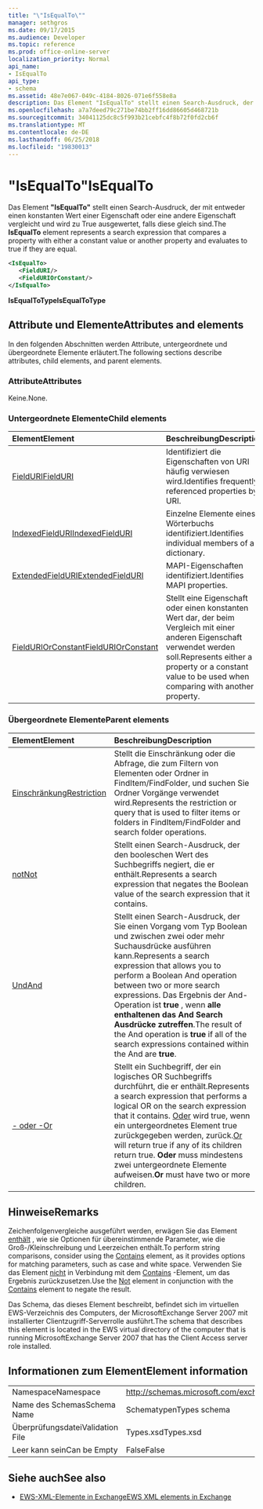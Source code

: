 ```yaml
---
title: "\"IsEqualTo\""
manager: sethgros
ms.date: 09/17/2015
ms.audience: Developer
ms.topic: reference
ms.prod: office-online-server
localization_priority: Normal
api_name:
- IsEqualTo
api_type:
- schema
ms.assetid: 48e7e067-049c-4184-8026-071e6f558e8a
description: Das Element "IsEqualTo" stellt einen Search-Ausdruck, der mit entweder einen konstanten Wert einer Eigenschaft oder eine andere Eigenschaft vergleicht und wird zu True ausgewertet, falls diese gleich sind.
ms.openlocfilehash: a7a7deed79c271be74bb2ff16dd86605d468721b
ms.sourcegitcommit: 34041125dc8c5f993b21cebfc4f8b72f0fd2cb6f
ms.translationtype: MT
ms.contentlocale: de-DE
ms.lasthandoff: 06/25/2018
ms.locfileid: "19830013"
---
```

# <a name="isequalto"></a><span data-ttu-id="c311b-103">"IsEqualTo"</span><span class="sxs-lookup"><span data-stu-id="c311b-103">IsEqualTo</span></span>

<span data-ttu-id="c311b-104">Das Element **"IsEqualTo"** stellt einen Search-Ausdruck, der mit entweder einen konstanten Wert einer Eigenschaft oder eine andere Eigenschaft vergleicht und wird zu True ausgewertet, falls diese gleich sind.</span><span class="sxs-lookup"><span data-stu-id="c311b-104">The **IsEqualTo** element represents a search expression that compares a property with either a constant value or another property and evaluates to true if they are equal.</span></span> 
  
```xml
<IsEqualTo>
   <FieldURI/>
   <FieldURIOrConstant/>
</IsEqualTo>
```

 <span data-ttu-id="c311b-105">**IsEqualToType**</span><span class="sxs-lookup"><span data-stu-id="c311b-105">**IsEqualToType**</span></span>
## <a name="attributes-and-elements"></a><span data-ttu-id="c311b-106">Attribute und Elemente</span><span class="sxs-lookup"><span data-stu-id="c311b-106">Attributes and elements</span></span>

<span data-ttu-id="c311b-107">In den folgenden Abschnitten werden Attribute, untergeordnete und übergeordnete Elemente erläutert.</span><span class="sxs-lookup"><span data-stu-id="c311b-107">The following sections describe attributes, child elements, and parent elements.</span></span>
  
### <a name="attributes"></a><span data-ttu-id="c311b-108">Attribute</span><span class="sxs-lookup"><span data-stu-id="c311b-108">Attributes</span></span>

<span data-ttu-id="c311b-109">Keine.</span><span class="sxs-lookup"><span data-stu-id="c311b-109">None.</span></span>
  
### <a name="child-elements"></a><span data-ttu-id="c311b-110">Untergeordnete Elemente</span><span class="sxs-lookup"><span data-stu-id="c311b-110">Child elements</span></span>

|<span data-ttu-id="c311b-111">**Element**</span><span class="sxs-lookup"><span data-stu-id="c311b-111">**Element**</span></span>|<span data-ttu-id="c311b-112">**Beschreibung**</span><span class="sxs-lookup"><span data-stu-id="c311b-112">**Description**</span></span>|
|:-----|:-----|
|[<span data-ttu-id="c311b-113">FieldURI</span><span class="sxs-lookup"><span data-stu-id="c311b-113">FieldURI</span></span>](fielduri.md) <br/> |<span data-ttu-id="c311b-114">Identifiziert die Eigenschaften von URI häufig verwiesen wird.</span><span class="sxs-lookup"><span data-stu-id="c311b-114">Identifies frequently referenced properties by URI.</span></span>  <br/> |
|[<span data-ttu-id="c311b-115">IndexedFieldURI</span><span class="sxs-lookup"><span data-stu-id="c311b-115">IndexedFieldURI</span></span>](indexedfielduri.md) <br/> |<span data-ttu-id="c311b-116">Einzelne Elemente eines Wörterbuchs identifiziert.</span><span class="sxs-lookup"><span data-stu-id="c311b-116">Identifies individual members of a dictionary.</span></span>  <br/> |
|[<span data-ttu-id="c311b-117">ExtendedFieldURI</span><span class="sxs-lookup"><span data-stu-id="c311b-117">ExtendedFieldURI</span></span>](extendedfielduri.md) <br/> |<span data-ttu-id="c311b-118">MAPI-Eigenschaften identifiziert.</span><span class="sxs-lookup"><span data-stu-id="c311b-118">Identifies MAPI properties.</span></span>  <br/> |
|[<span data-ttu-id="c311b-119">FieldURIOrConstant</span><span class="sxs-lookup"><span data-stu-id="c311b-119">FieldURIOrConstant</span></span>](fielduriorconstant.md) <br/> |<span data-ttu-id="c311b-120">Stellt eine Eigenschaft oder einen konstanten Wert dar, der beim Vergleich mit einer anderen Eigenschaft verwendet werden soll.</span><span class="sxs-lookup"><span data-stu-id="c311b-120">Represents either a property or a constant value to be used when comparing with another property.</span></span>  <br/> |
   
### <a name="parent-elements"></a><span data-ttu-id="c311b-121">Übergeordnete Elemente</span><span class="sxs-lookup"><span data-stu-id="c311b-121">Parent elements</span></span>

|<span data-ttu-id="c311b-122">**Element**</span><span class="sxs-lookup"><span data-stu-id="c311b-122">**Element**</span></span>|<span data-ttu-id="c311b-123">**Beschreibung**</span><span class="sxs-lookup"><span data-stu-id="c311b-123">**Description**</span></span>|
|:-----|:-----|
|[<span data-ttu-id="c311b-124">Einschränkung</span><span class="sxs-lookup"><span data-stu-id="c311b-124">Restriction</span></span>](restriction.md) <br/> |<span data-ttu-id="c311b-125">Stellt die Einschränkung oder die Abfrage, die zum Filtern von Elementen oder Ordner in FindItem/FindFolder, und suchen Sie Ordner Vorgänge verwendet wird.</span><span class="sxs-lookup"><span data-stu-id="c311b-125">Represents the restriction or query that is used to filter items or folders in FindItem/FindFolder and search folder operations.</span></span>  <br/> |
|[<span data-ttu-id="c311b-126">not</span><span class="sxs-lookup"><span data-stu-id="c311b-126">Not</span></span>](not.md) <br/> |<span data-ttu-id="c311b-127">Stellt einen Search-Ausdruck, der den booleschen Wert des Suchbegriffs negiert, die er enthält.</span><span class="sxs-lookup"><span data-stu-id="c311b-127">Represents a search expression that negates the Boolean value of the search expression that it contains.</span></span>  <br/> |
|[<span data-ttu-id="c311b-128">Und</span><span class="sxs-lookup"><span data-stu-id="c311b-128">And</span></span>](and.md) <br/> |<span data-ttu-id="c311b-129">Stellt einen Search-Ausdruck, der Sie einen Vorgang vom Typ Boolean und zwischen zwei oder mehr Suchausdrücke ausführen kann.</span><span class="sxs-lookup"><span data-stu-id="c311b-129">Represents a search expression that allows you to perform a Boolean And operation between two or more search expressions.</span></span> <span data-ttu-id="c311b-130">Das Ergebnis der And-Operation ist **true** , wenn **alle enthaltenen das And Search Ausdrücke zutreffen**.</span><span class="sxs-lookup"><span data-stu-id="c311b-130">The result of the And operation is **true** if all of the search expressions contained within the And are **true**.</span></span>  <br/> |
|[<span data-ttu-id="c311b-131">- oder -</span><span class="sxs-lookup"><span data-stu-id="c311b-131">Or</span></span>](or.md) <br/> |<span data-ttu-id="c311b-132">Stellt ein Suchbegriff, der ein logisches OR Suchbegriffs durchführt, die er enthält.</span><span class="sxs-lookup"><span data-stu-id="c311b-132">Represents a search expression that performs a logical OR on the search expression that it contains.</span></span> <span data-ttu-id="c311b-133">[Oder](or.md) wird true, wenn ein untergeordnetes Element true zurückgegeben werden, zurück.</span><span class="sxs-lookup"><span data-stu-id="c311b-133">[Or](or.md) will return true if any of its children return true.</span></span> <span data-ttu-id="c311b-134">**Oder** muss mindestens zwei untergeordnete Elemente aufweisen.</span><span class="sxs-lookup"><span data-stu-id="c311b-134">**Or** must have two or more children.</span></span>  <br/> |
   
## <a name="remarks"></a><span data-ttu-id="c311b-135">Hinweise</span><span class="sxs-lookup"><span data-stu-id="c311b-135">Remarks</span></span>

<span data-ttu-id="c311b-136">Zeichenfolgenvergleiche ausgeführt werden, erwägen Sie das Element [enthält](contains.md) , wie sie Optionen für übereinstimmende Parameter, wie die Groß-/Kleinschreibung und Leerzeichen enthält.</span><span class="sxs-lookup"><span data-stu-id="c311b-136">To perform string comparisons, consider using the [Contains](contains.md) element, as it provides options for matching parameters, such as case and white space.</span></span> <span data-ttu-id="c311b-137">Verwenden Sie das Element [nicht](not.md) in Verbindung mit dem [Contains](contains.md) -Element, um das Ergebnis zurückzusetzen.</span><span class="sxs-lookup"><span data-stu-id="c311b-137">Use the [Not](not.md) element in conjunction with the [Contains](contains.md) element to negate the result.</span></span> 
  
<span data-ttu-id="c311b-138">Das Schema, das dieses Element beschreibt, befindet sich im virtuellen EWS-Verzeichnis des Computers, der MicrosoftExchange Server 2007 mit installierter Clientzugriff-Serverrolle ausführt.</span><span class="sxs-lookup"><span data-stu-id="c311b-138">The schema that describes this element is located in the EWS virtual directory of the computer that is running MicrosoftExchange Server 2007 that has the Client Access server role installed.</span></span>
  
## <a name="element-information"></a><span data-ttu-id="c311b-139">Informationen zum Element</span><span class="sxs-lookup"><span data-stu-id="c311b-139">Element information</span></span>

|||
|:-----|:-----|
|<span data-ttu-id="c311b-140">Namespace</span><span class="sxs-lookup"><span data-stu-id="c311b-140">Namespace</span></span>  <br/> |http://schemas.microsoft.com/exchange/services/2006/types  <br/> |
|<span data-ttu-id="c311b-141">Name des Schemas</span><span class="sxs-lookup"><span data-stu-id="c311b-141">Schema Name</span></span>  <br/> |<span data-ttu-id="c311b-142">Schematypen</span><span class="sxs-lookup"><span data-stu-id="c311b-142">Types schema</span></span>  <br/> |
|<span data-ttu-id="c311b-143">Überprüfungsdatei</span><span class="sxs-lookup"><span data-stu-id="c311b-143">Validation File</span></span>  <br/> |<span data-ttu-id="c311b-144">Types.xsd</span><span class="sxs-lookup"><span data-stu-id="c311b-144">Types.xsd</span></span>  <br/> |
|<span data-ttu-id="c311b-145">Leer kann sein</span><span class="sxs-lookup"><span data-stu-id="c311b-145">Can be Empty</span></span>  <br/> |<span data-ttu-id="c311b-146">False</span><span class="sxs-lookup"><span data-stu-id="c311b-146">False</span></span>  <br/> |
   
## <a name="see-also"></a><span data-ttu-id="c311b-147">Siehe auch</span><span class="sxs-lookup"><span data-stu-id="c311b-147">See also</span></span>



- [<span data-ttu-id="c311b-148">EWS-XML-Elemente in Exchange</span><span class="sxs-lookup"><span data-stu-id="c311b-148">EWS XML elements in Exchange</span></span>](ews-xml-elements-in-exchange.md)

